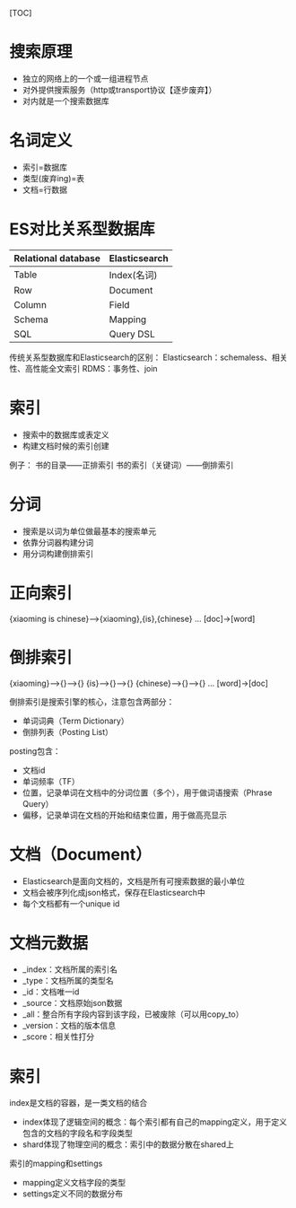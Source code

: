 [TOC]

# 搜索原理
+ 独立的网络上的一个或一组进程节点
+ 对外提供搜索服务（http或transport协议【逐步废弃】）
+ 对内就是一个搜索数据库

# 名词定义
+ 索引=数据库
+ 类型(废弃ing)=表
+ 文档=行数据

# ES对比关系型数据库
|   Relational database   | Elasticsearch  |
| ---------------------- | ------------- |
| Table                  | Index(名词)     |
| Row                    | Document       |
| Column                 | Field          |
| Schema                 | Mapping        |
| SQL                    | Query DSL      |

传统关系型数据库和Elasticsearch的区别：
Elasticsearch：schemaless、相关性、高性能全文索引
RDMS：事务性、join

# 索引
+ 搜索中的数据库或表定义
+ 构建文档时候的索引创建

例子：
书的目录——正排索引
书的索引（关键词）——倒排索引

# 分词
+ 搜索是以词为单位做最基本的搜索单元
+ 依靠分词器构建分词
+ 用分词构建倒排索引

# 正向索引
{xiaoming is chinese}-->{xiaoming},{is},{chinese}
...
[doc]->[word]

# 倒排索引
{xiaoming}-->{}-->{}
{is}-->{}-->{}
{chinese}-->{}-->{}
...
[word]->[doc]

倒排索引是搜索引擎的核心，注意包含两部分：
+ 单词词典（Term Dictionary）
+ 倒排列表（Posting List）

posting包含：
+ 文档id
+ 单词频率（TF）
+ 位置，记录单词在文档中的分词位置（多个），用于做词语搜索（Phrase Query）
+ 偏移，记录单词在文档的开始和结束位置，用于做高亮显示


# 文档（Document）
+ Elasticsearch是面向文档的，文档是所有可搜索数据的最小单位
+ 文档会被序列化成json格式，保存在Elasticsearch中
+ 每个文档都有一个unique id

# 文档元数据
+ _index：文档所属的索引名
+ _type：文档所属的类型名
+ _id：文档唯一id
+ _source：文档原始json数据
+ _all：整合所有字段内容到该字段，已被废除（可以用copy_to）
+ _version：文档的版本信息
+ _score：相关性打分

# 索引
index是文档的容器，是一类文档的结合
+ index体现了逻辑空间的概念：每个索引都有自己的mapping定义，用于定义包含的文档的字段名和字段类型
+ shard体现了物理空间的概念：索引中的数据分散在shared上

索引的mapping和settings
+ mapping定义文档字段的类型
+ settings定义不同的数据分布


